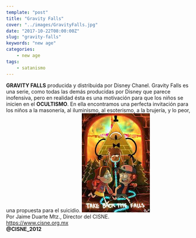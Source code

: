 ```yaml
---
template: "post"
title: "Gravity Falls"
cover: "../images/GravityFalls.jpg"
date: "2017-10-22T08:00:00Z"
slug: "gravity-falls"
keywords: "new age"
categories: 
    - new age
tags:
    - satanismo
---
```



**GRAVITY FALLS** producida y distribuida por Disney Chanel. Gravity Falls es una serie, como todas las demás producidas por Disney que parece inofensiva, pero en realidad ésta es una motivación para que los niños se inicien en el **OCULTISMO**. En ella encontramos una perfecta invitación para los niños a la masonería, al iluminismo, al esoterismo, a la brujería, y lo peor, una propuesta para el suicidio.
![Charlie](../images/GravityFalls.jpg)
<br/>
Por Jaime Duarte Mtz., Director del CISNE.  
<https://www.cisne.org.mx>  
**@CISNE_2012**



